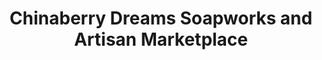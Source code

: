 ---
title: "Chinaberry Dreams Soapworks and Artisan Marketplace"
url: /batesburg-leesville/chinaberry-dreams-soapworks-and-artisan-marketplace/
shop: Andenken
---